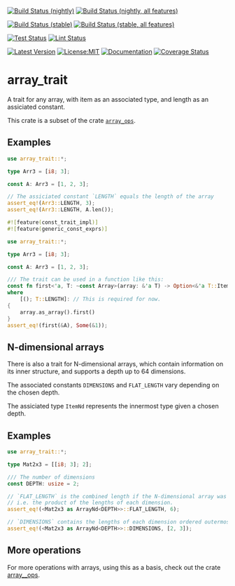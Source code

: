 [![Build Status (nightly)](https://github.com/sigurd4/array_trait/workflows/Build-nightly/badge.svg)](https://github.com/sigurd4/array_trait/actions/workflows/build-nightly.yml)
[![Build Status (nightly, all features)](https://github.com/sigurd4/array_trait/workflows/Build-nightly-all-features/badge.svg)](https://github.com/sigurd4/array_trait/actions/workflows/build-nightly-all-features.yml)

[![Build Status (stable)](https://github.com/sigurd4/array_trait/workflows/Build-stable/badge.svg)](https://github.com/sigurd4/array_trait/actions/workflows/build-stable.yml)
[![Build Status (stable, all features)](https://github.com/sigurd4/array_trait/workflows/Build-stable-all-features/badge.svg)](https://github.com/sigurd4/array_trait/actions/workflows/build-stable-all-features.yml)

[![Test Status](https://github.com/sigurd4/array_trait/workflows/Test/badge.svg)](https://github.com/sigurd4/array_trait/actions/workflows/test.yml)
[![Lint Status](https://github.com/sigurd4/array_trait/workflows/Lint/badge.svg)](https://github.com/sigurd4/array_trait/actions/workflows/lint.yml)

[![Latest Version](https://img.shields.io/crates/v/array_trait.svg)](https://crates.io/crates/array_trait)
[![License:MIT](https://img.shields.io/badge/License-MIT-yellow.svg)](https://opensource.org/licenses/MIT)
[![Documentation](https://img.shields.io/docsrs/array_trait)](https://docs.rs/array_trait)
[![Coverage Status](https://img.shields.io/codecov/c/github/sigurd4/array_trait)](https://app.codecov.io/github/sigurd4/array_trait)

# array_trait

A trait for any array, with item as an associated type, and length as an assiciated constant.

This crate is a subset of the crate [`array_ops`](https://crates.io/crates/array_ops).

## Examples

```rust
use array_trait::*;

type Arr3 = [i8; 3];

const A: Arr3 = [1, 2, 3];

// The assiciated constant `LENGTH` equals the length of the array
assert_eq!(Arr3::LENGTH, 3);
assert_eq!(Arr3::LENGTH, A.len());
```

```rust
#![feature(const_trait_impl)]
#![feature(generic_const_exprs)]

use array_trait::*;

type Arr3 = [i8; 3];

const A: Arr3 = [1, 2, 3];

/// The trait can be used in a function like this:
const fn first<'a, T: ~const Array>(array: &'a T) -> Option<&'a T::Item>
where
    [(); T::LENGTH]: // This is required for now.
{
    array.as_array().first()
}
assert_eq!(first(&A), Some(&1));
```

## N-dimensional arrays

There is also a trait for N-dimensional arrays, which contain information on its inner structure, and supports a depth up to 64 dimensions.

The associated constants `DIMENSIONS` and `FLAT_LENGTH` vary depending on the chosen depth.

 The assiciated type `ItemNd` represents the innermost type given a chosen depth.

## Examples

```rust
use array_trait::*;

type Mat2x3 = [[i8; 3]; 2];

/// The number of dimensions
const DEPTH: usize = 2;

// `FLAT_LENGTH` is the combined length if the N-dimensional array was flattened,
// i.e. the product of the lengths of each dimension.
assert_eq!(<Mat2x3 as ArrayNd<DEPTH>>::FLAT_LENGTH, 6);

// `DIMENSIONS` contains the lengths of each dimension ordered outermost to innermost.
assert_eq!(<Mat2x3 as ArrayNd<DEPTH>>::DIMENSIONS, [2, 3]);
```

## More operations

For more operations with arrays, using this as a basis, check out the crate [array__ops](https://www.crates.io/crates/array__ops).